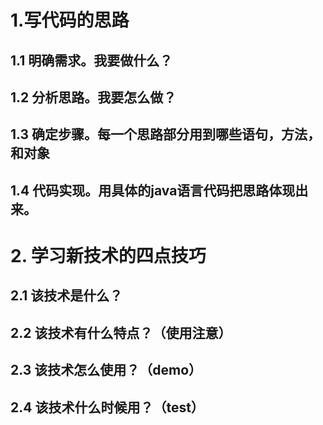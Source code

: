 # 1.写代码的思路

## 1.1 明确需求。我要做什么？

## 1.2 分析思路。我要怎么做？

## 1.3 确定步骤。每一个思路部分用到哪些语句，方法，和对象

## 1.4 代码实现。用具体的java语言代码把思路体现出来。

# 2. 学习新技术的四点技巧

## 2.1 该技术是什么？

## 2.2 该技术有什么特点？（使用注意）

## 2.3 该技术怎么使用？（demo）

## 2.4 该技术什么时候用？（test）

